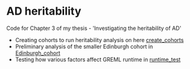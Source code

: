 # AD heritability

Code for Chapter 3 of my thesis - 'Investigating the heritability of AD'

- Creating cohorts to run heritability analysis on here [create_cohorts](create_cohorts)
- Preliminary analysis of the smaller Edinburgh cohort in [Edinburgh_cohort](Edinburgh_cohort)
- Testing how various factors affect GREML runtime in [runtime_test](runtime_test)
